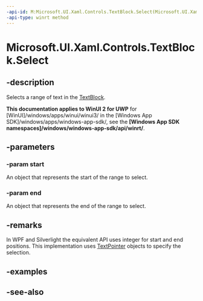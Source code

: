 ```yaml
---
-api-id: M:Microsoft.UI.Xaml.Controls.TextBlock.Select(Microsoft.UI.Xaml.Documents.TextPointer,Microsoft.UI.Xaml.Documents.TextPointer)
-api-type: winrt method
---
```


<!-- Method syntax
public void Select(Windows.UI.Xaml.Documents.TextPointer start, Windows.UI.Xaml.Documents.TextPointer end)
-->

# Microsoft.UI.Xaml.Controls.TextBlock.Select

## -description
Selects a range of text in the [TextBlock](textblock.md).

**This documentation applies to WinUI 2 for UWP** for [WinUI]/windows/apps/winui/winui3/ in the [Windows App SDK]/windows/apps/windows-app-sdk/, see the **[Windows App SDK namespaces]/windows/windows-app-sdk/api/winrt/**.

## -parameters
### -param start
An object that represents the start of the range to select.

### -param end
An object that represents the end of the range to select.

## -remarks
In WPF and Silverlight the equivalent API uses integer for start and end positions. This implementation uses [TextPointer](../microsoft.ui.xaml.documents/textpointer.md) objects to specify the selection.

## -examples

## -see-also
